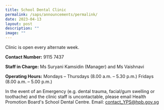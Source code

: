 ```yaml
---
title: School Dental Clinic
permalink: /saps/announcements/permalink/
date: 2023-04-13
layout: post
description: ""
image: ""
---
```

Clinic is open every alternate week.

**Contact Number:** 9115 7437

**Staff in Charge:** Ms Suryani Kamsidin (Manager)  and Ms Vaishnavi

**Operating Hours:**
Mondays – Thursdays (8.00 a.m. – 5.30 p.m.)
Fridays (8.00 a.m. – 5.00 p.m.)

In the event of an Emergency (e.g. dental trauma, facial/gum swelling or toothache) and the clinic staff is uncontactable, please email Health Promotion Board's School Dental Centre.
Email: contact_YPS@hpb.gov.sg